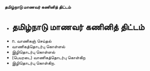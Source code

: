 **தமிழ்நாடு மாணவர் கணினித் திட்டம்**
- # தமிழ்நாடு மாணவர் கணினித் திட்டம்
- n. வாணிகஞ் செய்தல்
- வாணிகத்தொடர்பு கொள்ளல்
- இழிதொடர்பு கொள்ளல்
- (பெயரடை) வாணிகத்தொடர்பு கொள்கிற
- இழிதொடர்பு கொள்கிற.

